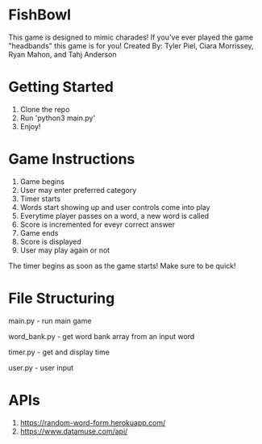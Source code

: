 # FishBowl
This game is designed to mimic charades! If you've ever played the game "headbands" this game is for you!
Created By: Tyler Piel, Ciara Morrissey, Ryan Mahon, and Tahj Anderson
# Getting Started
1. Clone the repo
2. Run 'python3 main.py'
3. Enjoy!
# Game Instructions

1. Game begins
2. User may enter preferred category
3. Timer starts 
4. Words start showing up and user controls come into play 
5. Everytime player passes on a word, a new word is called 
6. Score is incremented for eveyr correct answer 
7. Game ends 
8. Score is displayed
9. User may play again or not

The timer begins as soon as the game starts! Make sure to be quick!


# File Structuring

main.py - run main game

word_bank.py - get word bank array from an input word

timer.py - get and display time

user.py - user input

# APIs
1. https://random-word-form.herokuapp.com/
2. https://www.datamuse.com/api/
